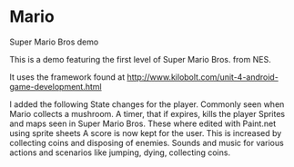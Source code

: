 # Mario
Super Mario Bros demo

This is a demo featuring the first level of Super Mario Bros. from NES.

It uses the framework found at http://www.kilobolt.com/unit-4-android-game-development.html

I added the following
  State changes for the player. Commonly seen when Mario collects a mushroom.
  A timer, that if expires, kills the player
  Sprites and maps seen in Super Mario Bros. These where edited with Paint.net using sprite sheets
  A score is now kept for the user. This is increased by collecting coins and disposing of enemies.
  Sounds and music for various actions and scenarios like jumping, dying, collecting coins.
  
  
  
  
